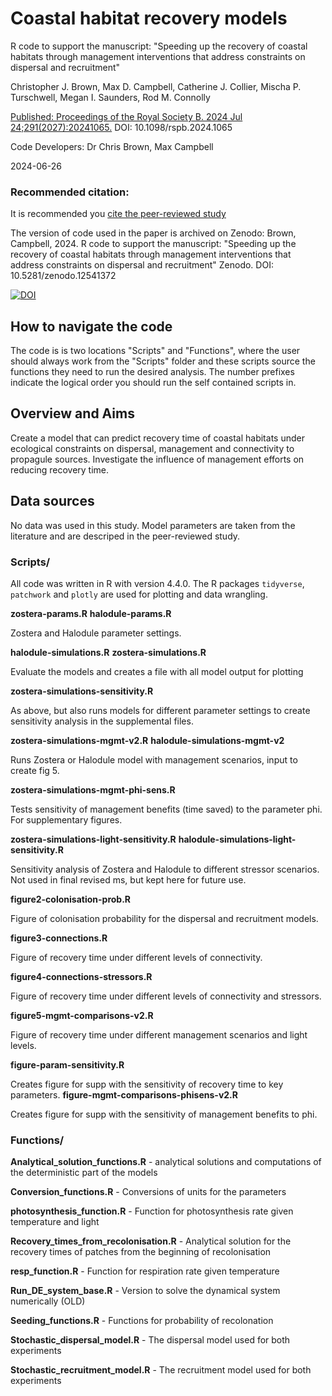 # Coastal habitat recovery models

R code to support the manuscript: "Speeding up the recovery of coastal habitats through management interventions that address constraints on dispersal and recruitment"

Christopher J. Brown, Max D. Campbell, Catherine J. Collier, Mischa P. Turschwell, Megan I. Saunders, Rod M. Connolly

[Published: Proceedings of the Royal Society B. 2024 Jul 24;291(2027):20241065.](https://doi.org/10.1098/rspb.2024.1065) DOI: 10.1098/rspb.2024.1065

Code Developers: Dr Chris Brown, Max Campbell

2024-06-26

### Recommended citation: 

It is recommended you [cite the peer-reviewed study](https://doi.org/10.1098/rspb.2024.1065) 


The version of code used in the paper is archived on Zenodo: Brown, Campbell, 2024. R code to support the manuscript: "Speeding up the recovery of coastal habitats through management interventions that address constraints on dispersal and recruitment" Zenodo. DOI: 10.5281/zenodo.12541372

[![DOI](https://zenodo.org/badge/712717461.svg)](https://zenodo.org/doi/10.5281/zenodo.12541371)


## How to navigate the code

The code is is two locations "Scripts" and "Functions", where the user should always work from the "Scripts" folder and these scripts source the functions they need to run the desired analysis.  The number prefixes indicate the logical order you should run the self contained scripts in.


## Overview and Aims

Create a model that can predict recovery time of coastal habitats under ecological constraints on dispersal, management and connectivity to propagule sources. Investigate the influence of management efforts on reducing recovery time. 

## Data sources

No data was used in this study. Model parameters are taken from the literature and are descriped in the peer-reviewed study. 

### Scripts/

All code was written in R with version 4.4.0. The R packages `tidyverse`, `patchwork` and `plotly` are used for plotting and data wrangling. 

**zostera-params.R**  **halodule-params.R** 

Zostera and Halodule parameter settings.

**halodule-simulations.R**  **zostera-simulations.R** 

Evaluate the models and creates a file with all model output for plotting

**zostera-simulations-sensitivity.R**
 
As above, but also runs models for different parameter settings to create sensitivity analysis in the supplemental files. 

**zostera-simulations-mgmt-v2.R** **halodule-simulations-mgmt-v2**

Runs Zostera or Halodule model with management scenarios, input to create fig 5. 

**zostera-simulations-mgmt-phi-sens.R** 

Tests sensitivity of management benefits (time saved) to the parameter phi. For supplementary figures. 

**zostera-simulations-light-sensitivity.R** **halodule-simulations-light-sensitivity.R**

Sensitivity analysis of Zostera and Halodule to different stressor scenarios. Not used in final revised ms, but kept here for future use. 

**figure2-colonisation-prob.R** 

Figure of colonisation probability for the dispersal and recruitment models. 

**figure3-connections.R**

Figure of recovery time under different levels of connectivity. 

**figure4-connections-stressors.R**

Figure of recovery time under different levels of connectivity and stressors.

**figure5-mgmt-comparisons-v2.R**

Figure of recovery time under different management scenarios and light levels. 

**figure-param-sensitivity.R**

Creates figure for supp with the sensitivity of recovery time to key parameters. 
**figure-mgmt-comparisons-phisens-v2.R** 

Creates figure for supp with the sensitivity of management benefits to phi.


### Functions/

**Analytical_solution_functions.R** - analytical solutions and computations of the deterministic part of the models 

**Conversion_functions.R** - Conversions of units for the parameters

**photosynthesis_function.R** - Function for photosynthesis rate given temperature and light

**Recovery_times_from_recolonisation.R** - Analytical solution for the recovery times of patches from the beginning of recolonisation

**resp_function.R** - Function for respiration rate given temperature

**Run_DE_system_base.R** - Version to solve the dynamical system numerically (OLD)

**Seeding_functions.R** - Functions for probability of recolonation

**Stochastic_dispersal_model.R** - The dispersal model used for both experiments

**Stochastic_recruitment_model.R** - The recruitment model used for both experiments

